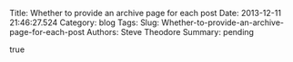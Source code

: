 Title: Whether to provide an archive page for each post
Date: 2013-12-11 21:46:27.524
Category: blog
Tags: 
Slug: Whether-to-provide-an-archive-page-for-each-post
Authors: Steve Theodore
Summary: pending

true

